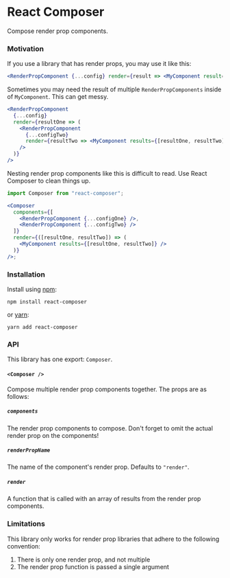 # React Composer

Compose render prop components.

### Motivation

If you use a library that has render props, you may use it like this:

```jsx
<RenderPropComponent {...config} render={result => <MyComponent result={result}>}>
```

Sometimes you may need the result of multiple `RenderPropComponents` inside of `MyComponent`. This
can get messy.

```jsx
<RenderPropComponent
  {...config}
  render={resultOne => (
    <RenderPropComponent
      {...configTwo}
      render={resultTwo => <MyComponent results={[resultOne, resultTwo]} />}
    />
  )}
/>
```

Nesting render prop components like this is difficult to read. Use React Composer to
clean things up.

```jsx
import Composer from "react-composer";

<Composer
  components={[
    <RenderPropComponent {...configOne} />,
    <RenderPropComponent {...configTwo} />
  ]}
  render={([resultOne, resultTwo]) => (
    <MyComponent results={[resultOne, resultTwo]} />
  )}
/>;
```

### Installation

Install using [npm](https://www.npmjs.com):

```
npm install react-composer
```

or [yarn](https://yarnpkg.com/):

```
yarn add react-composer
```

### API

This library has one export: `Composer`.

#### `<Composer />`

Compose multiple render prop components together. The props are as
follows:

##### `components`

The render prop components to compose. Don't forget to omit the actual
render prop on the components!

##### `renderPropName`

The name of the component's render prop. Defaults to `"render"`.

##### `render`

A function that is called with an array of results from the render prop
components.

### Limitations

This library only works for render prop libraries that adhere to the following
convention:

1. There is only one render prop, and not multiple
2. The render prop function is passed a single argument
